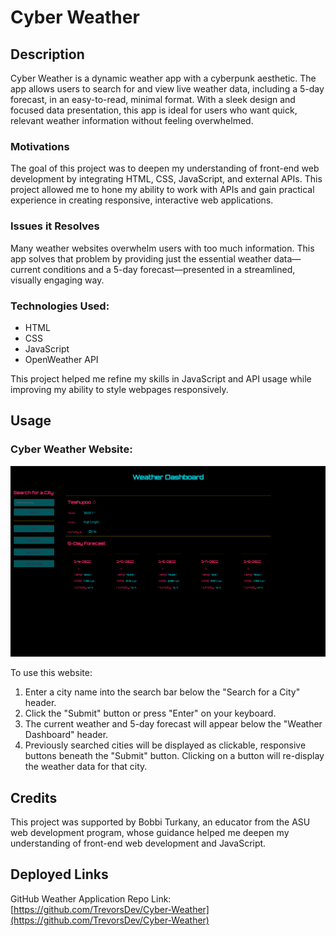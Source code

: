 # Cyber Weather

## Description
Cyber Weather is a dynamic weather app with a cyberpunk aesthetic. The app allows users to search for and view live weather data, including a 5-day forecast, in an easy-to-read, minimal format. With a sleek design and focused data presentation, this app is ideal for users who want quick, relevant weather information without feeling overwhelmed.

### Motivations
The goal of this project was to deepen my understanding of front-end web development by integrating HTML, CSS, JavaScript, and external APIs. This project allowed me to hone my ability to work with APIs and gain practical experience in creating responsive, interactive web applications.

### Issues it Resolves
Many weather websites overwhelm users with too much information. This app solves that problem by providing just the essential weather data—current conditions and a 5-day forecast—presented in a streamlined, visually engaging way. 

### Technologies Used:
- HTML
- CSS
- JavaScript
- OpenWeather API

This project helped me refine my skills in JavaScript and API usage while improving my ability to style webpages responsively.

## Usage

### Cyber Weather Website:
![Cyber Weather Screenshot](assets/img/Weather_Waffles_Website.png)

To use this website:
1. Enter a city name into the search bar below the "Search for a City" header.
2. Click the "Submit" button or press "Enter" on your keyboard.
3. The current weather and 5-day forecast will appear below the "Weather Dashboard" header.
4. Previously searched cities will be displayed as clickable, responsive buttons beneath the "Submit" button. Clicking on a button will re-display the weather data for that city.

## Credits
This project was supported by Bobbi Turkany, an educator from the ASU web development program, whose guidance helped me deepen my understanding of front-end web development and JavaScript.

## Deployed Links
GitHub Weather Application Repo Link: [https://github.com/TrevorsDev/Cyber-Weather](https://github.com/TrevorsDev/Cyber-Weather)
